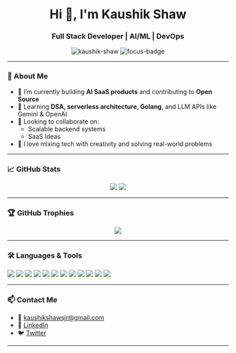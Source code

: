 <h1 align="center">Hi 👋, I'm Kaushik Shaw</h1>
<h3 align="center">Full Stack Developer | AI/ML | DevOps </h3>

<p align="center">
  <img src="https://komarev.com/ghpvc/?username=kaushik-shaw&label=Profile%20views&color=0e75b6&style=flat" alt="kaushik-shaw" />
  <img src="https://img.shields.io/badge/Focus-Web Development%20%26%20AI%2FML%20%26%20DevOps-critical?style=flat-square&color=blueviolet" alt="focus-badge" />
</p>

---

### 🚀 About Me

- 🔭 I’m currently building **AI SaaS products** and contributing to **Open Source**
- 🌱 Learning **DSA, serverless architecture, Golang**, and LLM APIs like Gemini & OpenAI
- 👯 Looking to collaborate on:  
  - Scalable backend systems  
  - SaaS Ideas  
- 🧠 I love mixing tech with creativity and solving real-world problems

---

### 📈 GitHub Stats

<p align="center">
  <img src="https://github-readme-stats.vercel.app/api?username=kaushik-shaw&show_icons=true&theme=radical" />
  <img src="https://github-readme-streak-stats.herokuapp.com/?user=kaushik-shaw&theme=radical" />
</p>

---

### 🏆 GitHub Trophies

<p align="center">
  <img src="https://github-profile-trophy.vercel.app/?username=kaushik-shaw&theme=algolia&no-frame=true&row=2&column=4" />
</p>

---

### 🛠️ Languages & Tools

<p>
  <img src="https://img.shields.io/badge/JavaScript-F7DF1E?style=flat-square&logo=javascript&logoColor=000000" />
  <img src="https://img.shields.io/badge/TypeScript-3178C6?style=flat-square&logo=typescript&logoColor=white" />
  <img src="https://img.shields.io/badge/React-20232A?style=flat-square&logo=react&logoColor=61DAFB" />
  <img src="https://img.shields.io/badge/Next.js-000000?style=flat-square&logo=next.js&logoColor=white" />
  <img src="https://img.shields.io/badge/Node.js-339933?style=flat-square&logo=nodedotjs&logoColor=white" />
  <img src="https://img.shields.io/badge/Express.js-000000?style=flat-square&logo=express&logoColor=white" />
  <img src="https://img.shields.io/badge/MongoDB-4EA94B?style=flat-square&logo=mongodb&logoColor=white" />
  <img src="https://img.shields.io/badge/Java-ED8B00?style=flat-square&logo=openjdk&logoColor=white" />
  <img src="https://img.shields.io/badge/Python-3776AB?style=flat-square&logo=python&logoColor=white" />
  <img src="https://img.shields.io/badge/Git-F05032?style=flat-square&logo=git&logoColor=white" />
  <img src="https://img.shields.io/badge/Docker-2496ED?style=flat-square&logo=docker&logoColor=white" />
  <img src="https://img.shields.io/badge/Go-00ADD8?style=flat-square&logo=go&logoColor=white" />
</p>

---

### 📫 Contact Me

- 📧 [kaushikshawsjr@gmail.com](mailto:kaushikshawsjr@gmail.com)  
- 💼 [LinkedIn](https://www.linkedin.com/in/kaushik-shaw-7689a7282)  
- 🐦 [Twitter](https://x.com/kaushikshawjsr)

---


<!---
kaushik-shaw/kaushik-shaw is a ✨ special ✨ repository because its `README.md` (this file) appears on your GitHub profile.
You can click the Preview link to take a look at your changes.
--->
